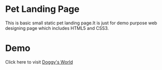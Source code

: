<h1>Pet Landing Page</h1>
<p>This is basic small static pet landing page.It is just for demo purpose web designing page which includes HTML5 and CSS3.</p>
<h1>Demo</h1>
<span>Click here to visit <a href="https://joothika.github.io/doggy-s-world/">Doggy's World</a></span>
